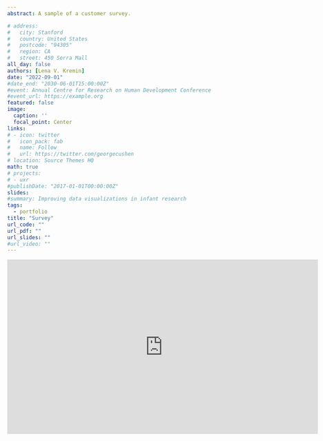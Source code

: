 ```yaml
---
abstract: A sample of a customer survey. 

# address:
#   city: Stanford
#   country: United States
#   postcode: "94305"
#   region: CA
#   street: 450 Serra Mall
all_day: false
authors: [Lena V. Kremin]
date: "2022-09-01"
#date_end: "2030-06-01T15:00:00Z"
#event: Annual Centre for Research on Human Development Conference
#event_url: https://example.org
featured: false
image:
  caption: ''
  focal_point: Center
links:
# - icon: twitter
#   icon_pack: fab
#   name: Follow
#   url: https://twitter.com/georgecushen
# location: Source Themes HQ
math: true
# projects:
# - uxr
#publishDate: "2017-01-01T00:00:00Z"
slides: 
#summary: Improving data visualizations in infant research
tags:
  - portfolio
title: "Survey"
url_code: ""
url_pdf: ""
url_slides: ""
#url_video: ""
---
```


<iframe src="https://onedrive.live.com/embed?cid=77FAE923E34BC1FE&resid=77FAE923E34BC1FE%2111093&authkey=AAu9Q-TwNVmM4bg&em=2" width="720" height="405" frameborder="0" scrolling="no"></iframe>
